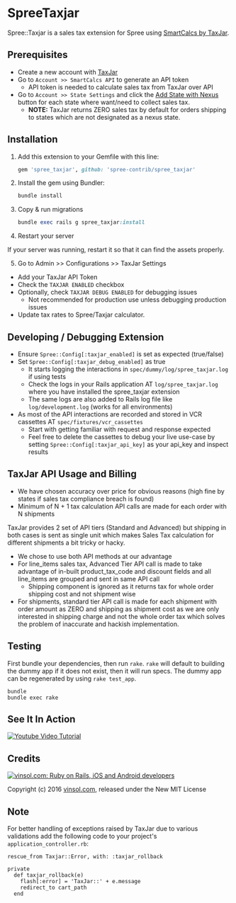 SpreeTaxjar
===========

Spree::Taxjar is a sales tax extension for Spree using [SmartCalcs by TaxJar](https://developers.taxjar.com/api/reference/).

## Prerequisites

- Create a new account with [TaxJar](http://www.taxjar.com/)
- Go to `Account >> SmartCalcs API` to generate an API token
    - API token is needed to calculate sales tax from TaxJar over API
- Go to `Account >> State Settings` and click the [Add State with Nexus](http://blog.taxjar.com/sales-tax-nexus-definition/) button for each state where want/need to collect sales tax.
    - **NOTE:** TaxJar returns ZERO sales tax by default for orders shipping to states which are not designated as a nexus state.

## Installation

1. Add this extension to your Gemfile with this line:

      ```ruby
      gem 'spree_taxjar', github: 'spree-contrib/spree_taxjar'
      ```

2. Install the gem using Bundler:

      ```ruby
      bundle install
      ```

3. Copy & run migrations

      ```ruby
      bundle exec rails g spree_taxjar:install
      ```

4. Restart your server

  If your server was running, restart it so that it can find the assets properly.

5. Go to Admin >> Configurations >> TaxJar Settings
  - Add your TaxJar API Token
  - Check the `TAXJAR ENABLED` checkbox
  - Optionally, check `TAXJAR DEBUG ENABLED` for debugging issues
    - Not recommended for production use unless debugging production issues
  - Update tax rates to Spree/Taxjar calculator.

## Developing / Debugging Extension

- Ensure `Spree::Config[:taxjar_enabled]` is set as expected (true/false)
- Set `Spree::Config[:taxjar_debug_enabled]` as true
    - It starts logging the interactions in `spec/dummy/log/spree_taxjar.log` if using tests
    - Check the logs in your Rails application AT `log/spree_taxjar.log` where you have installed the spree_taxjar extension
    - The same logs are also added to Rails log file like `log/development.log` (works for all environments)
- As most of the API interactions are recorded and stored in VCR cassettes AT `spec/fixtures/vcr_cassettes`
    - Start with getting familiar with request and response expected
    - Feel free to delete the cassettes to debug your live use-case by setting `Spree::Config[:taxjar_api_key]` as your api_key and inspect results

## TaxJar API Usage and Billing

- We have chosen accuracy over price for obvious reasons (high fine by states if sales tax compliance breach is found)
- Minimum of N + 1 tax calculation API calls are made for each order with N shipments

TaxJar provides 2 set of API tiers (Standard and Advanced) but shipping in both cases is sent as single unit which makes Sales Tax calculation for different shipments a bit tricky or hacky.

- We chose to use both API methods at our advantage
- For line\_items sales tax, Advanced Tier API call is made to take advantage of in-built product_tax_code and discount fields and all line_items are grouped and sent in same API call
    - Shipping component is ignored as it returns tax for whole order shipping cost and not shipment wise
- For shipments, standard tier API call is made for each shipment with order amount as ZERO and shipping as shipment cost as we are only interested in shipping charge and not the whole order tax which solves the problem of inaccurate and hackish implementation.

## Testing

First bundle your dependencies, then run `rake`. `rake` will default to building the dummy app if it does not exist, then it will run specs. The dummy app can be regenerated by using `rake test_app`.

```shell
bundle
bundle exec rake
```

## See It In Action
<a href="http://www.youtube.com/watch?feature=player_embedded&v=xh__bVxTw3Q
" target="_blank"><img src="http://img.youtube.com/vi/xh__bVxTw3Q/0.jpg" 
alt="Youtube Video Tutorial" /></a>

## Credits

[![vinsol.com: Ruby on Rails, iOS and Android developers](http://vinsol.com/vin_logo.png "Ruby on Rails, iOS and Android developers")](http://vinsol.com)

Copyright (c) 2016 [vinsol.com](http://vinsol.com "Ruby on Rails, iOS and Android developers"), released under the New MIT License

## Note

For better handling of exceptions raised by TaxJar due to various validations add the following code to your project's `application_controller.rb`:

    rescue_from Taxjar::Error, with: :taxjar_rollback

    private
      def taxjar_rollback(e)
        flash[:error] = 'TaxJar::' + e.message
        redirect_to cart_path
      end

